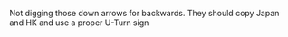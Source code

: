 Not digging those down arrows for backwards. They should copy Japan and HK and use a proper U-Turn sign

